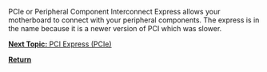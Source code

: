 PCIe or Peripheral Component Interconnect Express allows your motherboard to connect with your peripheral components. The express is in the name because it is a newer version of PCI which was slower.

[**Next Topic:** PCI Express (PCIe)](pcie.md)

[**Return**](README.md)
